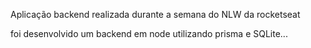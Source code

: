 Aplicação backend realizada durante a semana do NLW da rocketseat

foi desenvolvido um backend em node utilizando prisma e SQLite...